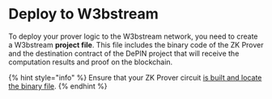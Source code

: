 # Deploy to W3bstream

To deploy your prover logic to the W3bstream network, you need to create a W3bstream **project file**. This file includes the binary code of the ZK Prover and the destination contract of the DePIN project that will receive the computation results and proof on the blockchain.

{% hint style="info" %}
Ensure that your ZK Prover circuit [is built and locate the binary file](../build-the-prover-code/).
{% endhint %}
